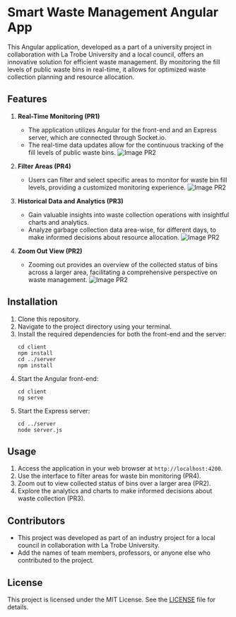 # Smart Waste Management Angular App

This Angular application, developed as a part of a university project in collaboration with La Trobe University and a local council, offers an innovative solution for efficient waste management. By monitoring the fill levels of public waste bins in real-time, it allows for optimized waste collection planning and resource allocation.

## Features

1. **Real-Time Monitoring (PR1)**
   - The application utilizes Angular for the front-end and an Express server, which are connected through Socket.io.
   - The real-time data updates allow for the continuous tracking of the fill levels of public waste bins.
   ![Image PR2](images/pr1.png)


2. **Filter Areas (PR4)**
   - Users can filter and select specific areas to monitor for waste bin fill levels, providing a customized monitoring experience.
   ![Image PR2](images/pr4.png)


3. **Historical Data and Analytics (PR3)**
   - Gain valuable insights into waste collection operations with insightful charts and analytics.
   - Analyze garbage collection data area-wise, for different days, to make informed decisions about resource allocation.
   ![Image PR2](images/pr3.png)


4. **Zoom Out View (PR2)**
   - Zooming out provides an overview of the collected status of bins across a larger area, facilitating a comprehensive perspective on waste management.
   ![Image PR2](images/pr2.png)


## Installation

1. Clone this repository.
2. Navigate to the project directory using your terminal.
3. Install the required dependencies for both the front-end and the server:
   ```
   cd client
   npm install
   cd ../server
   npm install
   ```
4. Start the Angular front-end:
   ```
   cd client
   ng serve
   ```
5. Start the Express server:
   ```
   cd ../server
   node server.js
   ```

## Usage

1. Access the application in your web browser at `http://localhost:4200`.
2. Use the interface to filter areas for waste bin monitoring (PR4).
3. Zoom out to view collected status of bins over a larger area (PR2).
4. Explore the analytics and charts to make informed decisions about waste collection (PR3).


## Contributors

- This project was developed as part of an industry project for a local council in collaboration with La Trobe University.
- Add the names of team members, professors, or anyone else who contributed to the project.

## License

This project is licensed under the MIT License. See the [LICENSE](LICENSE) file for details.